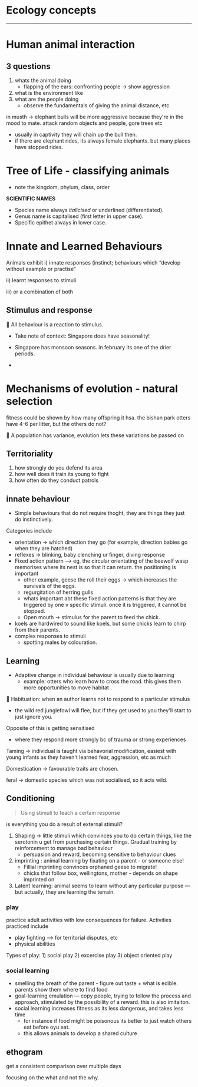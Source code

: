 # Ecology concepts

---

# Human animal interaction

## 3 questions

1. whats the animal doing
    - flapping of the ears: confronting people → show aggression
2. what is the environment like
3. what are the people doing
    - observe the fundamentals of giving the animal distance, etc

in musth → elephant bulls will be more aggressive because they're in the mood to mate. attack random objects and people, gore trees etc

- usually in captivity they will chain up the bull then.
- if there are elephant rides, its always female elephants. but many places have stopped rides.

# Tree of Life - classifying animals

- note the kingdom, phylum, class, order

**SCIENTIFIC NAMES**

- Species name always *italicised* or underlined (differentiated).
- Genus name is capitalised (first letter in upper case).
- Specific epithet always in lower case.

# Innate and Learned Behaviours

Animals exhibit
i) innate responses (instinct; behaviours which “develop without example or practise”

ii) learnt responses to stimuli

iii) or a combination of both

## Stimulus and response

<box>
🧠 All behaviour is a reaction to stimulus.

</box>

- Take note of context: Singapore does have seasonality!
- Singapore has monsoon seasons. in february its one of the drier periods.

-

# Mechanisms of evolution - natural selection

fitness could be shown by how many offspring it hsa. the bishan park otters have 4-6 per litter, but the others do not?

<box>
📌 A population has variance, evolution lets these variations be passed on

</box>

## Territoriality

1. how strongly do you defend its area
2. how well does it train its young to fight
3. how often do they conduct patrols

## innate behaviour

- Simple behaviours that do not require thoght, they are things they just do instinctively.

Categories include

- orientation → which direction they go (for example, direction babies go when they are  hatched)
- reflexes → blinking, baby clenching ur finger, diving response
- Fixed action pattern —> eg, the circular orientating of the beewolf wasp memorises where its nest is so that it can return. the positioning is important
  - other example, geese the roll their eggs → which increases the survivals of the eggs.
  - regurgitation of herring gulls
  - whats important abt these fixed action patterns is that they are triggered by one v specific stimuli. once it is triggered, it cannot be stopped.
  - Open mouth → stimulus for the parent to feed the chick.
- koels are hardwired to sound like koels, but some chicks learn to chirp from their parents.
- complex responses to stimuli
  - spotting males by colouration.

## Learning

- Adaptive change in individual behaviour is usually due to learning
  - example: otters who learn how to cross the road. this gives them more opportunities to move habitat

<box>
📌 Habituation: when an author learns not to respond to a particular stimulus

</box>

- the wild red junglefowl will flee, but if they get used to you they'll start to just ignore you.

Opposite of this is getting sensitised

- where they respond more strongly bc of trauma or strong experiences

Taming → individual is taught via behavorial modification, easiest with young infants as they haven't learned fear, aggression, etc as much

Domestication → favourable traits are chosen.

feral → domestic species which was not socialised, so it acts wild.

## Conditioning

> Using stimuli to teach a certain response
>

is everything you do a result of external stimuli?

1. Shaping → little stimuli which convinces you to do certain things, like the serotonin u get from purchasing certain things. Gradual training by reinforcement to manage bad behaviour
    - persuasion and reward, becoming sensitive to behaviour clues
2. imprinting : animal learning by fixating on a parent - or someone else!
    - Fillial imprinting convinces orphaned geese to migrate!
    - chicks that follow box, wellingtons, mother - depends on shape imprinted on
3. Latent learning: animal seems to learn without any particular purpose — but actually, they are learning the terrain.

### play

practice adult activities with low consequences for failure. Activities practiced include

- play fighting —> for territorial disputes, etc
- physical abilities

Types of play: 1) social play 2) excercise play 3) object oriented play

### social learning

- smelling the breath of the parent - figure out taste + what is edible. parents show them where to find food
- goal-learning emulation — copy people, trying to follow the process and approach, stimulated by the possibility of a reward. this is also imitaiton.
- social learning increases fitness as its less dangerous, and takes less time
  - for instance if food might be poisonous its better to just watch others eat before oyu eat.
  - this allows animals to develop a shared culture

## ethogram

get a consistent comparison over multiple days

focusing on the what and not the why.
